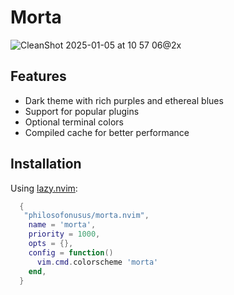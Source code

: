 # Morta
![CleanShot 2025-01-05 at 10 57 06@2x](https://github.com/user-attachments/assets/82937c93-559e-4a32-9993-128e6bd43139)

## Features

- Dark theme with rich purples and ethereal blues
- Support for popular plugins
- Optional terminal colors
- Compiled cache for better performance

## Installation

Using [lazy.nvim](https://github.com/folke/lazy.nvim):

```lua
  {
   "philosofonusus/morta.nvim",
    name = 'morta',
    priority = 1000,
    opts = {},
    config = function()
      vim.cmd.colorscheme 'morta'
    end,
  }
```
